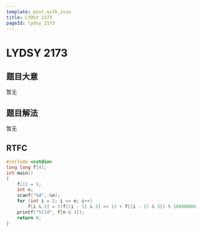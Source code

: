 ```yaml
---
template: post_with_isso
title: LYDSY 2173
pageId: lydsy_2173
---
```


# LYDSY 2173
<span id="poem"></span><script>$(function(){$.ajax('/api/poem?rnd='+Date.now()+Math.random()).done(function(data){$('#poem').text(data);});});</script>
## 题目大意
暂无

## 题目解法
暂无

## RTFC

```cpp
#include <cstdio>
long long f[4];
int main()
{
    f[1] = 1;
    int n;
    scanf("%d", &n);
    for (int i = 2; i <= n; i++)
        f[i & 3] = ((f[(i - 1) & 3] << 1) + f[(i - 2) & 3]) % 1000000007;
    printf("%lld", f[n & 3]);
    return 0;
}
```
<div id="__comment"></div>
